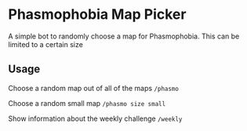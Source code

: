 # Phasmophobia Map Picker

A simple bot to randomly choose a map for Phasmophobia. This can be limited to a certain size

## Usage

Choose a random map out of all of the maps
`/phasmo`

Choose a random small map
`/phasmo size small`

Show information about the weekly challenge
`/weekly`
